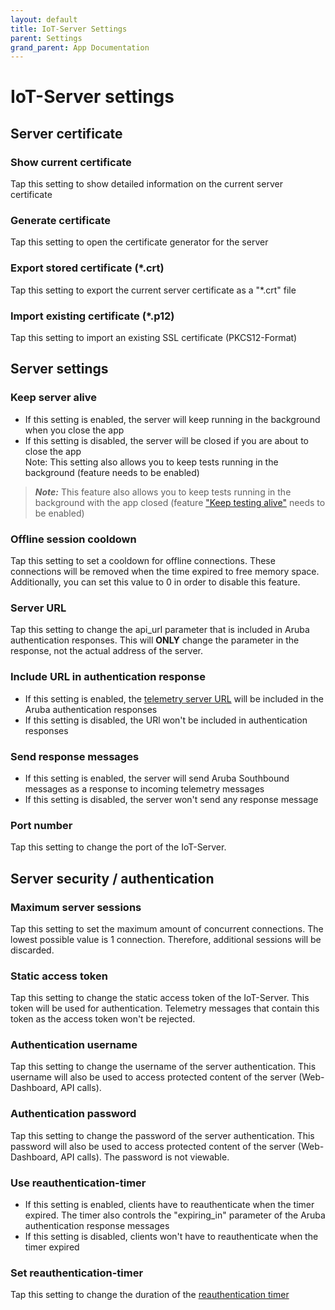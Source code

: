 ```yaml
---
layout: default
title: IoT-Server Settings
parent: Settings
grand_parent: App Documentation
---
```


# IoT-Server settings

## Server certificate

### Show current certificate

Tap this setting to show detailed information on the current server certificate

### Generate certificate

Tap this setting to open the certificate generator for the server

### Export stored certificate (*.crt)

Tap this setting to export the current server certificate as a "*.crt" file

### Import existing certificate (*.p12)

Tap this setting to import an existing SSL certificate (PKCS12-Format)

## Server settings

### Keep server alive

- If this setting is enabled, the server will keep running in the background when you close the app
- If this setting is disabled, the server will be closed if you are about to close the app  
Note: This setting also allows you to keep tests running in the background (feature needs to be enabled)

> **_Note:_** This feature also allows you to keep tests running in the background with the app closed (feature ["Keep testing alive"](./settings_bluetooth.md) needs to be enabled)

### Offline session cooldown

Tap this setting to set a cooldown for offline connections. These connections will be removed when the time expired to free memory space. Additionally, you can set this value to 0 in order to disable this feature.

### Server URL

Tap this setting to change the api_url parameter that is included in Aruba authentication responses. This will **ONLY** change the parameter in the response, not the actual address of the server.

### Include URL in authentication response

- If this setting is enabled, the [telemetry server URL](#set-server-url) will be included in the Aruba authentication responses
- If this setting is disabled, the URl won't be included in authentication responses

### Send response messages

- If this setting is enabled, the server will send Aruba Southbound messages as a response to incoming telemetry messages
- If this setting is disabled, the server won't send any response message

### Port number

Tap this setting to change the port of the IoT-Server.

## Server security / authentication

### Maximum server sessions

Tap this setting to set the maximum amount of concurrent connections. The lowest possible value is 1 connection. Therefore, additional sessions will be discarded.

### Static access token

Tap this setting to change the static access token of the IoT-Server. This token will be used for authentication. Telemetry messages that contain this token as the access token won't be rejected.

### Authentication username

Tap this setting to change the username of the server authentication. This username will also be used to access protected content of the server (Web-Dashboard, API calls).

### Authentication password

Tap this setting to change the password of the server authentication. This password will also be used to access protected content of the server (Web-Dashboard, API calls). The password is not viewable.

### Use reauthentication-timer

- If this setting is enabled, clients have to reauthenticate when the timer expired. The timer also controls the "expiring_in" parameter of the Aruba authentication response messages
- If this setting is disabled, clients won't have to reauthenticate when the timer expired

### Set reauthentication-timer

Tap this setting to change the duration of the [reauthentication timer](#use-reauthentication-timer)
